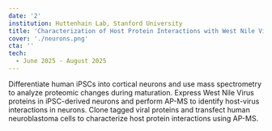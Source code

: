 ```yaml
---
date: '2'
institution: Huttenhain Lab, Stanford University
title: 'Characterization of Host Protein Interactions with West Nile Virus'
cover: './neurons.png'
cta: ''
tech:
  - June 2025 - August 2025
---
```


Differentiate human iPSCs into cortical neurons and use mass spectrometry to analyze proteomic changes during maturation. Express West Nile Virus proteins in iPSC-derived neurons and perform AP-MS to identify host-virus interactions in neurons. Clone tagged viral proteins and transfect human neuroblastoma cells to characterize host protein interactions using AP-MS.
